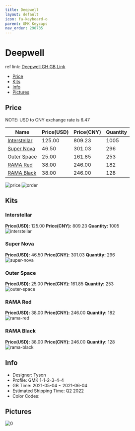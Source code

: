 ```yaml
---
title: Deepwell 
layout: default
icon: fa-keyboard-o
parent: GMK Keycaps
nav_order: 290735
---
```


# Deepwell 

ref link: [Deepwell GH GB Link](https://geekhack.org/index.php?topic=112630.0)

* [Price](#price)
* [Kits](#kits)
* [Info](#info)
* [Pictures](#pictures)

## Price

NOTE: USD to CNY exchange rate is 6.47

| Name          | Price(USD)   |  Price(CNY) | Quantity |
| ------------- | ------------ |  ---------- | -------- |
|[Interstellar](#interstellar)|125.00|809.23|1005|
|[Super Nova](#super-nova)|46.50|301.03|296|
|[Outer Space](#outer-space)|25.00|161.85|253|
|[RAMA Red](#rama-red)|38.00|246.00|182|
|[RAMA Black](#rama-black)|38.00|246.00|128|

<img src="{{ 'assets/images/gmk-keycaps/Deepwell/price.png' | relative_url }}" alt="price" class="image featured">
<img src="{{ 'assets/images/gmk-keycaps/Deepwell/order.png' | relative_url }}" alt="order" class="image featured">

## Kits
### Interstellar  
**Price(USD):** 125.00	**Price(CNY):** 809.23	**Quantity:** 1005  
<img src="{{ 'assets/images/gmk-keycaps/Deepwell/kits_pics/interstellar.png' | relative_url }}" alt="interstellar" class="image featured">

### Super Nova  
**Price(USD):** 46.50	**Price(CNY):** 301.03	**Quantity:** 296  
<img src="{{ 'assets/images/gmk-keycaps/Deepwell/kits_pics/super-nova.png' | relative_url }}" alt="super-nova" class="image featured">

### Outer Space  
**Price(USD):** 25.00	**Price(CNY):** 161.85	**Quantity:** 253  
<img src="{{ 'assets/images/gmk-keycaps/Deepwell/kits_pics/outer-space.png' | relative_url }}" alt="outer-space" class="image featured">

### RAMA Red  
**Price(USD):** 38.00	**Price(CNY):** 246.00	**Quantity:** 182  
<img src="{{ 'assets/images/gmk-keycaps/Deepwell/kits_pics/rama-red.png' | relative_url }}" alt="rama-red" class="image featured">

### RAMA Black  
**Price(USD):** 38.00	**Price(CNY):** 246.00	**Quantity:** 128  
<img src="{{ 'assets/images/gmk-keycaps/Deepwell/kits_pics/rama-black.png' | relative_url }}" alt="rama-black" class="image featured">

## Info
* Designer: Tyson  
* Profile: GMK 1-1-2-3-4-4  
* GB Time: 2021-05-04 ~ 2021-06-04  
* Estimated Shipping Time: Q2 2022  
* Color Codes:  


## Pictures  
<img src="{{ 'assets/images/gmk-keycaps/Deepwell/rendering_pics/0.jpg' | relative_url }}" alt="0" class="image featured">
